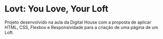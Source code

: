# Lovt: You Love, Your Loft

Projeto desenvolvido na aula da Digital House com a proposta de aplicar HTML, CSS, Flexbox e Responsividade para a criação de uma página de um Loft.
